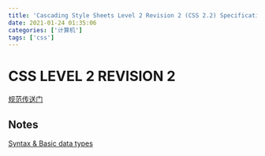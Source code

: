 ```yaml
---
title: 'Cascading Style Sheets Level 2 Revision 2 (CSS 2.2) Specification'
date: 2021-01-24 01:35:06
categories: ['计算机']
tags: ['css']
---
```


# CSS LEVEL 2 REVISION 2
[规范传送门](https://www.w3.org/TR/CSS22/)
## Notes
[Syntax & Basic data types](/post/2021/01/25/css2-2-syntax-basic-data-types/)
